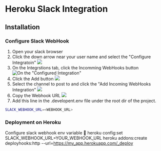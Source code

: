 # Heroku Slack Integration

## Installation

### Configure Slack WebHook
1. Open your slack browser
2. Click the down arrow near your user name and select the "Configure Integratoin"
![](https://dl.dropboxusercontent.com/u/1228036/images/76313e208c6f95af38b1aaf39447ace9.jpg)
3. On the Integrstions tab, click the Incomming WebHooks button
![On the "Configured Integration"](https://dl.dropboxusercontent.com/u/1228036/images/df5fc054dffcf1613c3a5aa2849571c2.jpg)
4. Click the Add button
![](https://dl.dropboxusercontent.com/u/1228036/images/57640a1b96883c4a44b189995c45c946.jpg)
5. Select the channel to post to and click the "Add Incoming WebHooks Integration"
![](https://dl.dropboxusercontent.com/u/1228036/images/ee4d2f02b09806285a4dfeb8da512e0a.jpg)
6. Copy the Webhook URL
![](https://dl.dropboxusercontent.com/u/1228036/images/aa2f391e6b20f3cfd778dd0d4a2a1f94.jpg)
7. Add this line in the .developent.env file under the root dir of the project.
```bash
SLACK_WEBHOOK_URL=<WEBHOOK_URL>
```

### Deployment on Heroku

Configure slack webhook env variable

    heroku config:set SLACK_WEBHOOK_URL=YOUR_WEBHOOK_URL
    heroku addons:create deployhooks:http --url=https://my_app.herokuapp.com/_deploy


